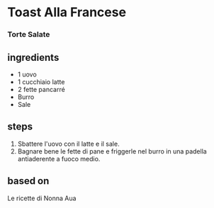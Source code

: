 



# Toast Alla Francese
  
### Torte Salate
## ingredients
  
* 1 uovo  
* 1 cucchiaio latte  
* 2 fette pancarré  
* Burro  
* Sale
## steps
  
1. Sbattere l'uovo con il latte e il sale.  
1. Bagnare bene le fette di pane e friggerle nel burro in una padella antiaderente a fuoco medio.
## based on
  
Le ricette di Nonna Aua